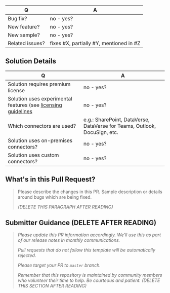 |        Q        |                    A                    |
| --------------- | --------------------------------------- |
| Bug fix?        | no - yes?                               |
| New feature?    | no - yes?                               |
| New sample?     | no - yes?                               |
| Related issues? | fixes #X, partially #Y, mentioned in #Z |

## Solution Details

|        Q        |                    A                    |
| --------------- | --------------------------------------- |
| Solution requires premium license | no - yes?                               |
| Solution uses experimental features (see [licensing guidelines](https://go.microsoft.com/fwlink/?linkid=2085130) | no - yes?                               |
| Which connectors are used? | e.g.: SharePoint, DataVerse, DataVerse for Teams, Outlook, DocuSign, etc.                               |
| Solution uses on-premises connectors? | no - yes?                                |
| Solution uses custom connectors? | no - yes?                                |


## What's in this Pull Request?

> Please describe the changes in this PR. Sample description or details around bugs which are being fixed.
> 
> _(DELETE THIS PARAGRAPH AFTER READING)_

## Submitter Guidance (DELETE AFTER READING)
> 
> *Please update this PR information accordingly. We'll use this as part of our release notes in monthly communications.*
>
> *Pull requests that do not follow this template will be automatically rejected.*
> 
> *Please target your PR to `master` branch.*
>
> *Remember that this repository is maintained by community members who volunteer their time to help. Be courteous and patient.*
> _(DELETE THIS SECTION AFTER READING)_


